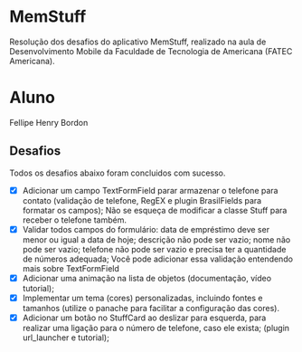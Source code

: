 # MemStuff
Resolução dos desafios do aplicativo MemStuff, realizado na aula de Desenvolvimento Mobile da Faculdade de Tecnologia de Americana (FATEC Americana).

# Aluno

Fellipe Henry Bordon

## Desafios
Todos os desafios abaixo foram concluidos com sucesso.

* [X] Adicionar um campo TextFormField parar armazenar o telefone para contato (validação de telefone, RegEX e plugin BrasilFields para formatar os campos); Não se esqueça de modificar a classe Stuff para receber o telefone também.
* [X] Validar todos campos do formulário: data de empréstimo deve ser menor ou igual a data de hoje; descrição não pode ser vazio; nome não pode ser vazio; telefone não pode ser vazio e precisa ter a quantidade de números adequada; Você pode adicionar essa validação entendendo mais sobre TextFormField
* [X] Adicionar uma animação na lista de objetos (documentação, vídeo tutorial);
* [X] Implementar um tema (cores) personalizadas, incluindo fontes e tamanhos (utilize o panache para facilitar a configuração das cores).
* [X] Adicionar um botão no StuffCard ao deslizar para esquerda, para realizar uma ligação para o número de telefone, caso ele exista; (plugin url_launcher e tutorial);
